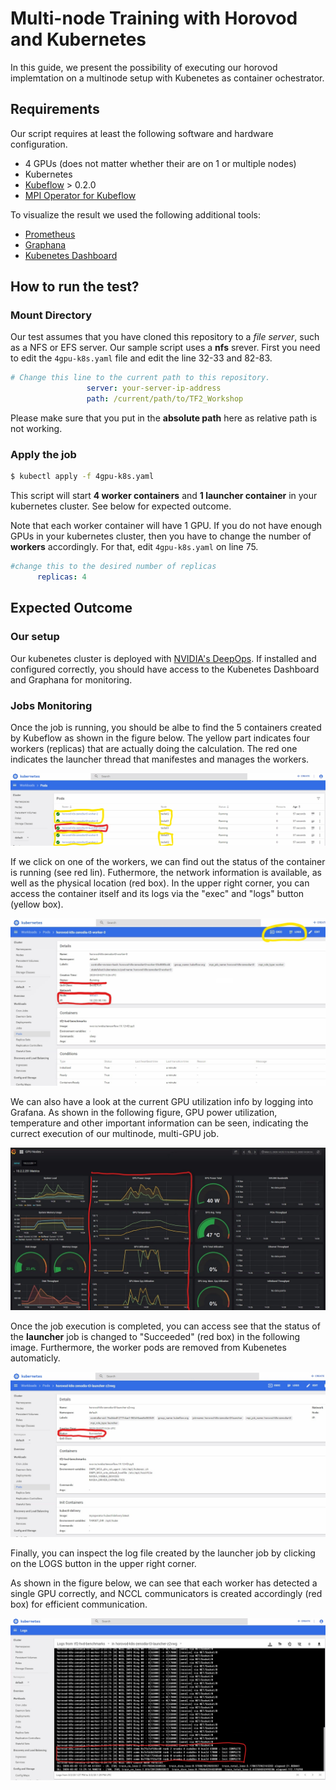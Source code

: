 # Multi-node Training with Horovod and Kubernetes

In this guide, we present the possibility of executing our horovod implemtation on a multinode setup with Kubenetes as container ochestrator. 

## Requirements
Our script requires at least the following software and hardware configuration. 
 - 4 GPUs (does not matter whether their are on 1 or multiple nodes)
 - Kubernetes
 - [Kubeflow](https://www.kubeflow.org/) > 0.2.0
 - [MPI Operator for Kubeflow](https://github.com/kubeflow/mpi-operator)

To visualize the result we used the following additional tools: 
 - [Prometheus](https://prometheus.io/)
 - [Graphana](https://grafana.com/)
 - [Kubenetes Dashboard](https://kubernetes.io/docs/tasks/access-application-cluster/web-ui-dashboard/)

## How to run the test?

### Mount Directory
Our test assumes that you have cloned this repository to a *file server*, such as a NFS or EFS server. Our sample script uses a **nfs** srever. 
First you need to edit the `4gpu-k8s.yaml` file and edit the line 32-33 and 82-83.
```yaml
# Change this line to the current path to this repository.
                 server: your-server-ip-address
                 path: /current/path/to/TF2_Workshop
```
Please make sure that you put in the **absolute path** here as relative path is not working. 

### Apply the job
```bash
$ kubectl apply -f 4gpu-k8s.yaml
```
This script will start **4 worker containers** and **1 launcher container** in your kubernetes cluster. See below for expected outcome. 

Note that each worker container will have 1 GPU. If you do not have enough GPUs in your kubernetes cluster, then you have to change the number of **workers** accordingly. For that, edit `4gpu-k8s.yaml` on line 75.
```yaml
#change this to the desired number of replicas
      replicas: 4
```

## Expected Outcome

### Our setup
Our kubenetes cluster is deployed with [NVIDIA's DeepOps](https://github.com/NVIDIA/deepops). If installed and configured correctly, you should have access to the Kubenetes Dashboard and Graphana for monitoring. 

### Jobs Monitoring
Once the job is running, you should be albe to find the 5 containers created by Kubeflow as shown in the figure below. The yellow part indicates four workers (replicas) that are actually doing the calculation. The red one indicates the launcher thread that manifestes and manages the workers. 

![5 Workers](../notebook_pics/Inkedk8spod-dashboard.jpg)

If we click on one of the workers, we can find out the status of the container is running (see red lin). Futhermore, the network information is available, as well as the physical location (red box). In the upper right corner, you can access the container itself and its logs via the "exec" and "logs" button (yellow box).

![Kubenetes Job Running](../notebook_pics/Inkedk8s-pod-info.jpg)

We can also have a look at the current GPU utilization info by logging into Grafana. As shown in the following figure, GPU power utilization, temperature and other important information can be seen, indicating the currect execution of our multinode, multi-GPU job. 

![Graphana Monitoring](../notebook_pics/Inkedgraphana-dashboard.jpg)

Once the job execution is completed, you can access see that the status of the **launcher** job is changed to "Succeeded" (red box) in the following image. Furthermore, the worker pods are removed from Kubenetes automaticly. 

![Kubenetes Job Completed](../notebook_pics/Inkedk8s-pod-complete.jpg)

Finally, you can inspect the log file created by the launcher job by clicking on the LOGS button in the upper right corner.

As shown in the figure below, we can see that each worker has detected a single GPU correctly, and NCCL communicators is created accordingly (red box) for efficient communication. 

![Kubenetes Log](../notebook_pics/Inkedk8s-job-log.jpg)
